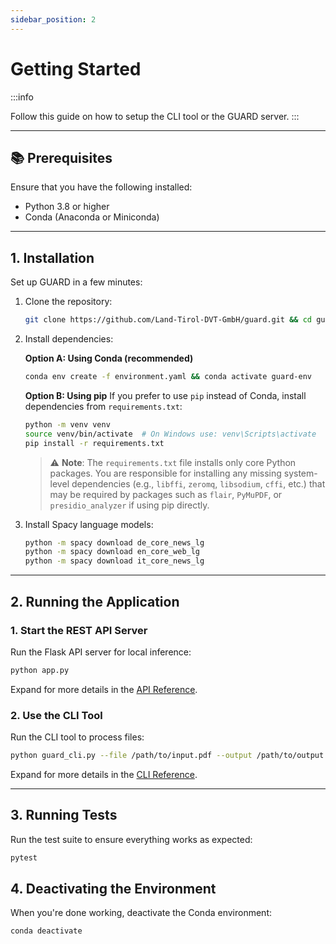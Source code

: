 ```yaml
---
sidebar_position: 2
---
```


# Getting Started
:::info

Follow this guide on how to setup the CLI tool or the GUARD server.
:::

---

## 📚 Prerequisites

Ensure that you have the following installed:
- Python 3.8 or higher
- Conda (Anaconda or Miniconda)

---

## 1. Installation
Set up GUARD in a few minutes:

1. Clone the repository:
   ```bash
   git clone https://github.com/Land-Tirol-DVT-GmbH/guard.git && cd guard/processing
   ```

2. Install dependencies:
   
   **Option A: Using Conda (recommended)**
   ```bash
   conda env create -f environment.yaml && conda activate guard-env
   ```

   **Option B: Using pip**
   If you prefer to use `pip` instead of Conda, install dependencies from `requirements.txt`:
   ```bash
   python -m venv venv
   source venv/bin/activate  # On Windows use: venv\Scripts\activate
   pip install -r requirements.txt
   ```

   > ⚠️ **Note**: The `requirements.txt` file installs only core Python packages. You are responsible for installing any missing system-level dependencies (e.g., `libffi`, `zeromq`, `libsodium`, `cffi`, etc.) that may be required by packages such as `flair`, `PyMuPDF`, or `presidio_analyzer` if using pip directly.

3. Install Spacy language models:
   ```bash
   python -m spacy download de_core_news_lg
   python -m spacy download en_core_web_lg
   python -m spacy download it_core_news_lg
   ```

---

## 2. Running the Application

### 1. Start the REST API Server
Run the Flask API server for local inference:
   ```bash
   python app.py
   ```

Expand for more details in the [API Reference](guides/api-reference.md).

### 2. Use the CLI Tool
Run the CLI tool to process files:
   ```bash
   python guard_cli.py --file /path/to/input.pdf --output /path/to/output
   ```

Expand for more details in the [CLI Reference](guides/cli-tool.md).

---

## 3. Running Tests

Run the test suite to ensure everything works as expected:
```bash
pytest
```

## 4. Deactivating the Environment
When you're done working, deactivate the Conda environment:
```bash
conda deactivate
```